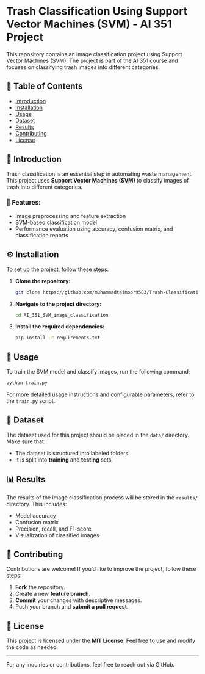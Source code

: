# Trash Classification Using Support Vector Machines (SVM) - AI 351 Project

This repository contains an image classification project using Support Vector Machines (SVM). The project is part of the AI 351 course and focuses on classifying trash images into different categories.

## 📌 Table of Contents
- [Introduction](#introduction)
- [Installation](#installation)
- [Usage](#usage)
- [Dataset](#dataset)
- [Results](#results)
- [Contributing](#contributing)
- [License](#license)

## 📖 Introduction
Trash classification is an essential step in automating waste management. This project uses **Support Vector Machines (SVM)** to classify images of trash into different categories. 

### 🔹 Features:
- Image preprocessing and feature extraction
- SVM-based classification model
- Performance evaluation using accuracy, confusion matrix, and classification reports

## ⚙️ Installation
To set up the project, follow these steps:

1. **Clone the repository:**
   ```bash
   git clone https://github.com/muhammadtaimoor9583/Trash-Classification-Using-Support-Vector-Machines-SVM---AI-351-Project
   ```
2. **Navigate to the project directory:**
   ```bash
   cd AI_351_SVM_image_classification
   ```
3. **Install the required dependencies:**
   ```bash
   pip install -r requirements.txt
   ```

## 🚀 Usage
To train the SVM model and classify images, run the following command:

```bash
python train.py
```

For more detailed usage instructions and configurable parameters, refer to the `train.py` script.

## 📂 Dataset
The dataset used for this project should be placed in the `data/` directory. Make sure that:
- The dataset is structured into labeled folders.
- It is split into **training** and **testing** sets.

## 📊 Results
The results of the image classification process will be stored in the `results/` directory. This includes:
- Model accuracy
- Confusion matrix
- Precision, recall, and F1-score
- Visualization of classified images

## 🤝 Contributing
Contributions are welcome! If you’d like to improve the project, follow these steps:
1. **Fork** the repository.
2. Create a new **feature branch**.
3. **Commit** your changes with descriptive messages.
4. Push your branch and **submit a pull request**.

## 📜 License
This project is licensed under the **MIT License**. Feel free to use and modify the code as needed.

---

For any inquiries or contributions, feel free to reach out via GitHub.
